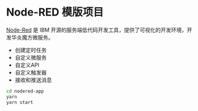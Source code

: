 Node-RED 模版项目
===


[Node-Red](https://nodered.org/) 是 IBM 开源的服务端低代码开发工具，提供了可视化的开发环境，开发华炎魔方微服务。

- 创建定时任务
- 自定义微服务
- 自定义API
- 自定义触发器
- 接收和推送消息

```bash
cd nodered-app
yarn
yarn start
```
